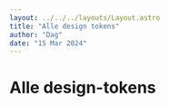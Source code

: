 ```yaml
---
layout: ../../../layouts/Layout.astro
title: "Alle design tokens"
author: "Dag"
date: "15 Mar 2024"
---
```


# Alle design-tokens
